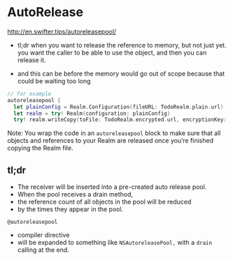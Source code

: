 # AutoRelease

http://en.swifter.tips/autoreleasepool/

* tl;dr when you want to release the reference to memory, but not just yet. you
want the caller to be able to use the object, and then you can release it.

* and this can be before the memory would go out of scope because that could be waiting too long

```swift
// for example
autoreleasepool {
  let plainConfig = Realm.Configuration(fileURL: TodoRealm.plain.url)
  let realm = try! Realm(configuration: plainConfig)
  try! realm.writeCopy(toFile: TodoRealm.encrypted.url, encryptionKey: password.sha512)

```

Note: You wrap the code in an `autoreleasepool` block to make sure that all
objects and references to your Realm are released once you’re finished copying
the Realm file.

## tl;dr
* The receiver will be inserted into a pre-created auto release pool. 
* When the pool receives a drain method, 
* the reference count of all objects in the pool will be reduced 
* by the times they appear in the pool.

`@autoreleasepool`
* compiler directive
* will be expanded to something like `NSAutoreleasePool,` with a `drain` calling at the end.